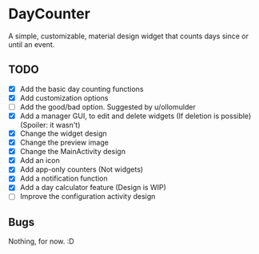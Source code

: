 # DayCounter
A simple, customizable, material design widget that counts days since or until an event.

## TODO
- [x] Add the basic day counting functions
- [x] Add customization options
- [ ] Add the good/bad option. Suggested by u/ollomulder
- [x] Add a manager GUI, to edit and delete widgets (If deletion is possible) (Spoiler: it wasn't)
- [x] Change the widget design
- [x] Change the preview image
- [x] Change the MainActivity design
- [x] Add an icon
- [x] Add app-only counters (Not widgets)
- [x] Add a notification function
- [x] Add a day calculator feature (Design is WIP)
- [ ] Improve the configuration activity design

## Bugs

Nothing, for now. :D
